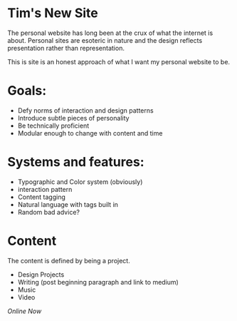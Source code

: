 # Tim's New Site
The personal website has long been at the crux of what the internet is about. Personal sites are esoteric in nature and the design reflects presentation rather than representation.

This is site is an honest approach of what I want my personal website to be.

# Goals:
- Defy norms of interaction and design patterns
- Introduce subtle pieces of personality
- Be technically proficient 
- Modular enough to change with content and time 

# Systems and features:
- Typographic and Color system (obviously)
- interaction pattern 
- Content tagging
- Natural language with tags built in
- Random bad advice? 

# Content
The content is defined by being a project. 
- Design Projects
- Writing (post beginning paragraph and link to medium)
- Music
- Video

*Online Now*